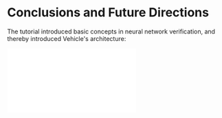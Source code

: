 # Conclusions and Future Directions

The tutorial introduced basic concepts in neural network verification, and thereby introduced Vehicle's architecture:

![Vehicle Architecture](images/architecture.pdf)
